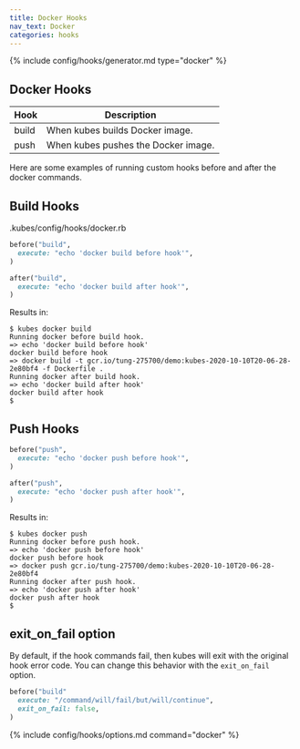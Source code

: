 ```yaml
---
title: Docker Hooks
nav_text: Docker
categories: hooks
---
```


{% include config/hooks/generator.md type="docker" %}

## Docker Hooks

Hook | Description
---|---
build | When kubes builds Docker image.
push | When kubes pushes the Docker image.

Here are some examples of running custom hooks before and after the docker commands.

## Build Hooks

.kubes/config/hooks/docker.rb

```ruby
before("build",
  execute: "echo 'docker build before hook'",
)

after("build",
  execute: "echo 'docker build after hook'",
)
```

Results in:

    $ kubes docker build
    Running docker before build hook.
    => echo 'docker build before hook'
    docker build before hook
    => docker build -t gcr.io/tung-275700/demo:kubes-2020-10-10T20-06-28-2e80bf4 -f Dockerfile .
    Running docker after build hook.
    => echo 'docker build after hook'
    docker build after hook
    $

## Push Hooks

```ruby
before("push",
  execute: "echo 'docker push before hook'",
)

after("push",
  execute: "echo 'docker push after hook'",
)
```

Results in:

    $ kubes docker push
    Running docker before push hook.
    => echo 'docker push before hook'
    docker push before hook
    => docker push gcr.io/tung-275700/demo:kubes-2020-10-10T20-06-28-2e80bf4
    Running docker after push hook.
    => echo 'docker push after hook'
    docker push after hook
    $

## exit_on_fail option

By default, if the hook commands fail, then kubes will exit with the original hook error code.  You can change this behavior with the `exit_on_fail` option.

```ruby
before("build"
  execute: "/command/will/fail/but/will/continue",
  exit_on_fail: false,
)
```

{% include config/hooks/options.md command="docker" %}
